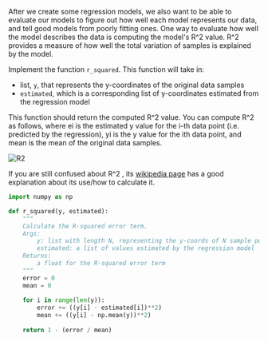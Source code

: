 After we create some regression models, we also want to be able to evaluate our models to figure out how well each model represents our data, and tell good models from poorly fitting ones. One way to evaluate how well the model describes the data is computing the model's R^2 value. R^2 provides a measure of how well the total variation of samples is explained by the model.

Implement the function ```r_squared```. This function will take in:

* list, ```y```, that represents the y-coordinates of the original data samples
* ```estimated```, which is a corresponding list of y-coordinates estimated from the regression model

This function should return the computed R^2 value. You can compute R^2 as follows, where ei is the estimated y value for the i-th data point (i.e. predicted by the regression), yi is the y value for the ith data point, and mean is the mean of the original data samples.

![R2](https://d37djvu3ytnwxt.cloudfront.net/assets/courseware/v1/83df4c1c72ef01bd64e3ff4af2d2f60c/asset-v1:MITx+6.00.2x_6+3T2016+type@asset+block/r2.PNG)

If you are still confused about R^2 , its [wikipedia page](https://en.wikipedia.org/wiki/Coefficient_of_determination) has a good explanation about its use/how to calculate it.
```python
import numpy as np

def r_squared(y, estimated):
    """
    Calculate the R-squared error term.
    Args:
        y: list with length N, representing the y-coords of N sample points
        estimated: a list of values estimated by the regression model
    Returns:
        a float for the R-squared error term
    """
    error = 0
    mean = 0
    
    for i in range(len(y)):
        error += ((y[i] - estimated[i])**2)
        mean += ((y[i] - np.mean(y))**2)
        
    return 1 - (error / mean)
```
